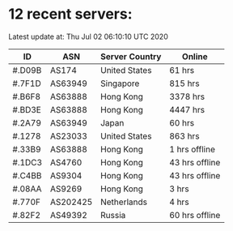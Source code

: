 # 12 recent servers:

Latest update at: Thu Jul 02 06:10:10 UTC 2020

| ID | ASN | Server Country | Online |
| -- | --- | -------------- | ------ |
| #.D09B | AS174 | United States | 61 hrs |
| #.7F1D | AS63949 | Singapore | 815 hrs |
| #.B6F8 | AS63888 | Hong Kong | 3378 hrs |
| #.BD3E | AS63888 | Hong Kong | 4447 hrs |
| #.2A79 | AS63949 | Japan | 60 hrs |
| #.1278 | AS23033 | United States | 863 hrs |
| #.33B9 | AS63888 | Hong Kong | 1 hrs offline |
| #.1DC3 | AS4760 | Hong Kong | 43 hrs offline |
| #.C4BB | AS9304 | Hong Kong | 43 hrs offline |
| #.08AA | AS9269 | Hong Kong | 3 hrs |
| #.770F | AS202425 | Netherlands | 4 hrs |
| #.82F2 | AS49392 | Russia | 60 hrs offline |

